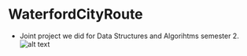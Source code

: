 # WaterfordCityRoute
* Joint project we did for Data Structures and Algorihtms semester 2.
![alt text](https://res.cloudinary.com/dmepo58r1/image/upload/v1621272736/Screenshot_4_kkglt1.png)
